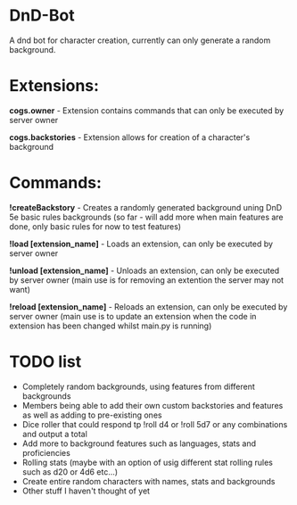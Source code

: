 # DnD-Bot

A dnd bot for character creation, currently can only generate a random background.

# Extensions:

**cogs.owner** - Extension contains commands that can only be executed by server owner

**cogs.backstories** - Extension allows for creation of a character's background

# Commands:

**!createBackstory** - Creates a randomly generated background uning DnD 5e basic rules backgrounds (so far - will add more when main features are done, only basic rules for now to test features)

**!load [extension_name]** - Loads an extension, can only be executed by server owner

**!unload [extension_name]** - Unloads an extension, can only be executed by server owner (main use is for removing an extention the server may not want)

**!reload [extension_name]** - Reloads an extension, can only be executed by server owner (main use is to update an extension when the code in extension has been changed whilst main.py is running)

# TODO list

- Completely random backgrounds, using features from different backgrounds
- Members being able to add their own custom backstories and features as well as adding to pre-existing ones
- Dice roller that could respond tp !roll d4 or !roll 5d7 or any combinations and output a total
- Add more to background features such as languages, stats and proficiencies
- Rolling stats (maybe with an option of usig different stat rolling rules such as d20 or 4d6 etc...)
- Create entire random characters with names, stats and backgrounds
- Other stuff I haven't thought of yet